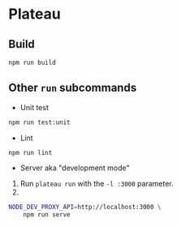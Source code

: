# Plateau

## Build

```bash
npm run build
```

## Other `run` subcommands

- Unit test

```bash
npm run test:unit
```

- Lint

```bash
npm run lint
```

- Server aka "development mode"

1. Run `plateau run` with the `-l :3000` parameter.
2. 
```bash
NODE_DEV_PROXY_API=http://localhost:3000 \
    npm run serve
```
